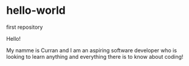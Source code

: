 # hello-world
first repository

Hello!

My namme is Curran and I am an aspiring software developer who is looking
to learn anything and everything there is to know about coding!
